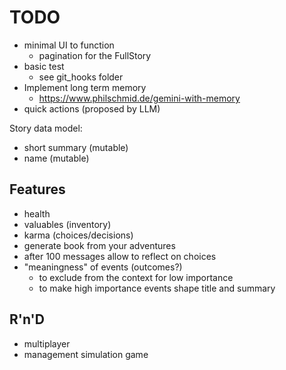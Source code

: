 TODO
====

- minimal UI to function
  - pagination for the FullStory
- basic test
  - see git_hooks folder
- Implement long term memory
  - https://www.philschmid.de/gemini-with-memory
- quick actions (proposed by LLM)


Story data model:
- short summary (mutable)
- name (mutable)

## Features
- health
- valuables (inventory)
- karma (choices/decisions)
- generate book from your adventures
- after 100 messages allow to reflect on choices
- "meaningness" of events (outcomes?)
  - to exclude from the context for low importance
  - to make high importance events shape title and summary

## R'n'D
- multiplayer
- management simulation game
